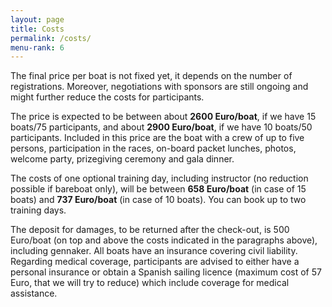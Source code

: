 ```yaml
---
layout: page
title: Costs
permalink: /costs/
menu-rank: 6
---
```


The final price per boat is not fixed yet, it depends on the number of
registrations. Moreover, negotiations with sponsors are still ongoing and might
further reduce the costs for participants.

The price is expected to be between about **2600 Euro/boat**, if we have 15
boats/75 participants, and about **2900 Euro/boat**, if we have 10 boats/50
participants. Included in this price are the boat with a crew of up to five
persons, participation in the races, on-board packet lunches, photos, welcome
party, prizegiving ceremony and gala dinner.

The costs of one optional training day, including instructor (no reduction
possible if bareboat only), will be between **658 Euro/boat** (in case of 15
boats) and **737 Euro/boat** (in case of 10 boats). You can book up to two
training days.

The deposit for damages, to be returned after the check-out, is 500 Euro/boat
(on top and above the costs indicated in the paragraphs above), including
gennaker. All boats have an insurance covering civil liability. Regarding
medical coverage, participants are advised to either have a personal insurance
or obtain a Spanish sailing licence (maximum cost of 57 Euro, that we will try to
reduce) which include coverage for medical assistance.
